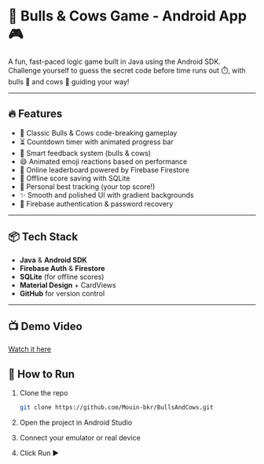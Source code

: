 # 🧠 Bulls & Cows Game - Android App 🎮

A fun, fast-paced logic game built in Java using the Android SDK.  
Challenge yourself to guess the secret code before time runs out ⏱️, with bulls 🐂 and cows 🐄 guiding your way!

---

## 🔥 Features

- 🎯 Classic Bulls & Cows code-breaking gameplay
- ⏳ Countdown timer with animated progress bar
- 🧠 Smart feedback system (bulls & cows)
- 😄 Animated emoji reactions based on performance
- 🥇 Online leaderboard powered by Firebase Firestore
- 📶 Offline score saving with SQLite
- 👤 Personal best tracking (your top score!)
- ✨ Smooth and polished UI with gradient backgrounds
- 🚀 Firebase authentication & password recovery

---


## 📦 Tech Stack

- **Java** & **Android SDK**
- **Firebase Auth** & **Firestore**
- **SQLite** (for offline scores)
- **Material Design** + CardViews
- **GitHub** for version control

---
## 📺 Demo Video

[Watch it here](https://drive.google.com/your-share-link)

## 📲 How to Run

1. Clone the repo
   ```bash
   git clone https://github.com/Mouin-bkr/BullsAndCows.git
2. Open the project in Android Studio

3. Connect your emulator or real device

4. Click Run ▶️
